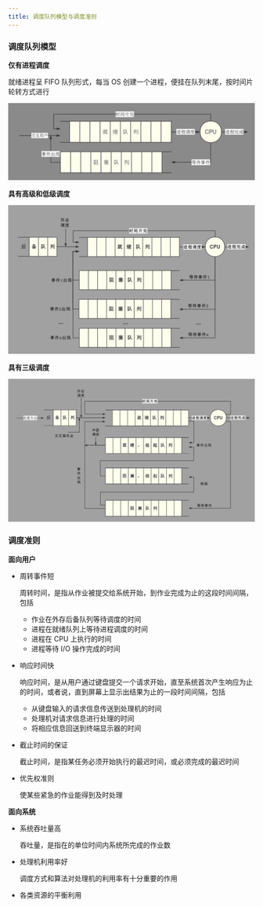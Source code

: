 ```yaml
---
title: 调度队列模型与调度准则
---
```


### 调度队列模型

**仅有进程调度**

就绪进程呈 FIFO 队列形式，每当 OS 创建一个进程，便挂在队列末尾，按时间片轮转方式进行

![processScheduling](./image/processScheduling.png)

**具有高级和低级调度**

![](./image/highLowScheduling.png)

**具有三级调度**

![](./image/threeLevelScheduling.png)

### 调度准则

**面向用户**

- 周转事件短

  周转时间，是指从作业被提交给系统开始，到作业完成为止的这段时间间隔，包括

  - 作业在外存后备队列等待调度的时间
  - 进程在就绪队列上等待进程调度的时间
  - 进程在 CPU 上执行的时间
  - 进程等待 I/O 操作完成的时间

- 响应时间快

  响应时间，是从用户通过键盘提交一个请求开始，直至系统首次产生响应为止的时间，或者说，直到屏幕上显示出结果为止的一段时间间隔，包括

  - 从键盘输入的请求信息传送到处理机的时间
  - 处理机对请求信息进行处理的时间
  - 将相应信息回送到终端显示器的时间

- 截止时间的保证

  截止时间，是指某任务必须开始执行的最迟时间，或必须完成的最迟时间

- 优先权准则

  使某些紧急的作业能得到及时处理

**面向系统**

- 系统吞吐量高

  吞吐量，是指在的单位时间内系统所完成的作业数

- 处理机利用率好

  调度方式和算法对处理机的利用率有十分重要的作用

- 各类资源的平衡利用

